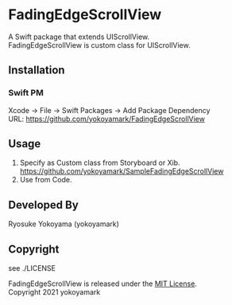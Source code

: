 # FadingEdgeScrollView
A Swift package that extends UIScrollView.  
FadingEdgeScrollView is custom class for UIScrollView.  

## Installation
### Swift PM
Xcode -> File -> Swift Packages -> Add Package Dependency  
URL: https://github.com/yokoyamark/FadingEdgeScrollView  

## Usage
1. Specify as Custom class from Storyboard or Xib.  
  https://github.com/yokoyamark/SampleFadingEdgeScrollView  
2. Use from Code.  

## Developed By
Ryosuke Yokoyama (yokoyamark)  

## Copyright
see ./LICENSE

FadingEdgeScrollView is released under the [MIT License](https://github.com/yokoyamark/FadingEdgeScrollView/blob/master/LICENSE).  
Copyright 2021 yokoyamark  
